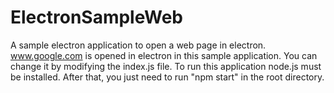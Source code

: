 # ElectronSampleWeb

A sample electron application to open a web page in electron. www.google.com is opened in electron in this sample application. You can change it by modifying the index.js file. To run this application node.js must be installed. After that, you just need to run "npm start" in the root directory.
